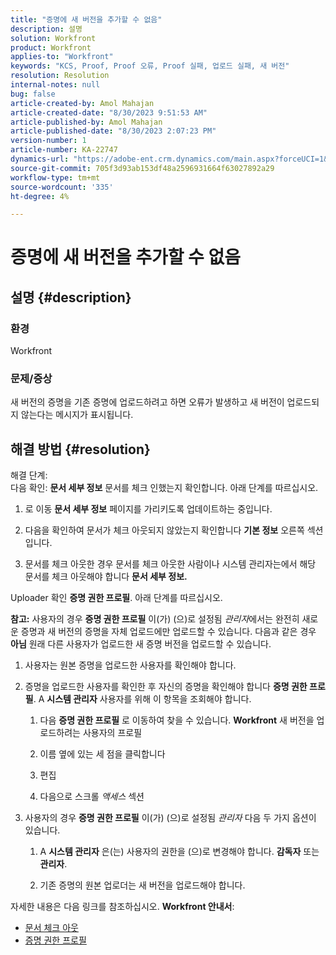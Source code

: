```yaml
---
title: "증명에 새 버전을 추가할 수 없음"
description: 설명
solution: Workfront
product: Workfront
applies-to: "Workfront"
keywords: "KCS, Proof, Proof 오류, Proof 실패, 업로드 실패, 새 버전"
resolution: Resolution
internal-notes: null
bug: false
article-created-by: Amol Mahajan
article-created-date: "8/30/2023 9:51:53 AM"
article-published-by: Amol Mahajan
article-published-date: "8/30/2023 2:07:23 PM"
version-number: 1
article-number: KA-22747
dynamics-url: "https://adobe-ent.crm.dynamics.com/main.aspx?forceUCI=1&pagetype=entityrecord&etn=knowledgearticle&id=9b3f7bd3-1a47-ee11-be6d-6045bd006704"
source-git-commit: 705f3d93ab153df48a2596931664f63027892a29
workflow-type: tm+mt
source-wordcount: '335'
ht-degree: 4%

---
```


# 증명에 새 버전을 추가할 수 없음

## 설명 {#description}


### <b>환경</b>

Workfront



### <b>문제/증상</b>

새 버전의 증명을 기존 증명에 업로드하려고 하면 오류가 발생하고 새 버전이 업로드되지 않는다는 메시지가 표시됩니다.


## 해결 방법 {#resolution}

해결 단계:<br>
다음 확인: <b>문서 세부 정보</b> 문서를 체크 인했는지 확인합니다. 아래 단계를 따르십시오.

1. 로 이동 <b>문서 세부 정보</b> 페이지를 가리키도록 업데이트하는 중입니다.


2. 다음을 확인하여 문서가 체크 아웃되지 않았는지 확인합니다 <b>기본 정보</b> 오른쪽 섹션입니다.


3. 문서를 체크 아웃한 경우 문서를 체크 아웃한 사람이나 시스템 관리자는에서 해당 문서를 체크 아웃해야 합니다 <b>문서 세부 정보.</b>




Uploader 확인 <b>증명 권한 프로필</b>. 아래 단계를 따르십시오.

<b>참고:</b> 사용자의 경우 <b>증명 권한 프로필</b> 이(가) (으)로 설정됨 *관리자*&#x200B;에서는 완전히 새로운 증명과 새 버전의 증명을 자체 업로드에만 업로드할 수 있습니다. 다음과 같은 경우 <b>아님</b> 원래 다른 사용자가 업로드한 새 증명 버전을 업로드할 수 있습니다.

1. 사용자는 원본 증명을 업로드한 사용자를 확인해야 합니다.


2. 증명을 업로드한 사용자를 확인한 후 자신의 증명을 확인해야 합니다 <b>증명 권한 프로필</b>. A <b>시스템 관리자</b> 사용자를 위해 이 항목을 조회해야 합니다.

   1. 다음 <b>증명 권한 프로필</b> 로 이동하여 찾을 수 있습니다. <b>Workfront</b> 새 버전을 업로드하려는 사용자의 프로필


   2. 이름 옆에 있는 세 점을 클릭합니다


   3. 편집


   4. 다음으로 스크롤 *액세스* 섹션


3. 사용자의 경우 <b>증명 권한 프로필</b> 이(가) (으)로 설정됨 *관리자* 다음 두 가지 옵션이 있습니다.

   1. A <b>시스템 관리자</b> 은(는) 사용자의 권한을 (으)로 변경해야 합니다. <b>감독자</b> 또는 <b>관리자</b>.


   2. 기존 증명의 원본 업로더는 새 버전을 업로드해야 합니다.




자세한 내용은 다음 링크를 참조하십시오. <b>Workfront 안내서</b>:

- [문서 체크 아웃](https://experienceleague.adobe.com/docs/workfront/using/documents/manage-documents/check-out-documents.html)
- [증명 권한 프로필](https://experienceleague.adobe.com/docs/workfront/using/review-and-approve-work/proofing/proofing-overview/permission-profiles.html)

